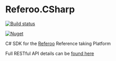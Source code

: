 # Referoo.CSharp

[![Build status](https://dev.azure.com/wizardsoftglobal/Recruit%20Wizard/_apis/build/status/Referoo.CSharp)](https://dev.azure.com/wizardsoftglobal/Recruit%20Wizard/_build/latest?definitionId=51)

[![Nuget](https://img.shields.io/nuget/v/Referoo.CSharp)](https://www.nuget.org/packages/Referoo.CSharp)

C# SDK for the [Referoo](https://referoo.com.au) Reference taking Platform

Full RESTful API details can be [found here](https://api.sandbox.referoo.com.au/)
